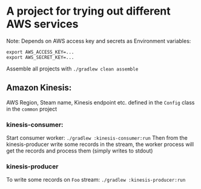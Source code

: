 # A project for trying out different AWS services

Note: Depends on AWS access key and secrets as Environment variables:
```
export AWS_ACCESS_KEY=...
export AWS_SECRET_KEY=...
```

Assemble all projects with `./gradlew clean assemble`

## Amazon Kinesis:

AWS Region, Steam name, Kinesis endpoint etc. defined in the `Config` class in the `common` project 

### kinesis-consumer:
Start consumer worker: `./gradlew :kinesis-consumer:run`
Then from the kinesis-producer write some records in the stream,
 the worker process will get the records and process them (simply writes to stdout)

### kinesis-producer
To write some records on `Foo` stream: `./gradlew :kinesis-producer:run`

